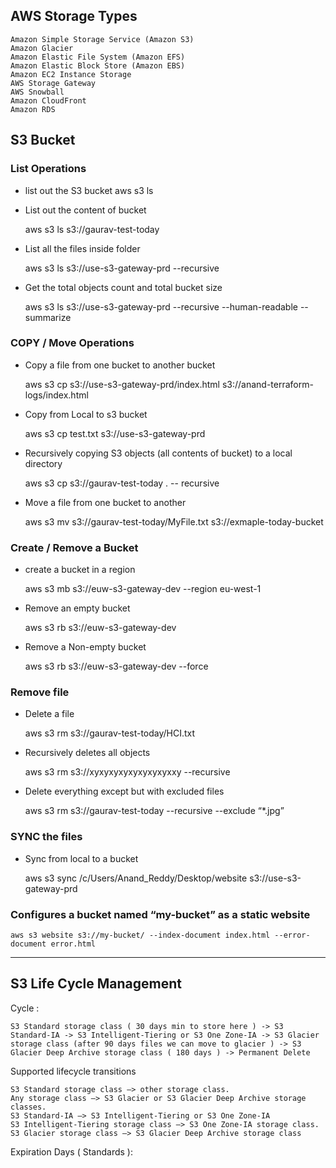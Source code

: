 ## AWS Storage Types

    Amazon Simple Storage Service (Amazon S3)
    Amazon Glacier
    Amazon Elastic File System (Amazon EFS)
    Amazon Elastic Block Store (Amazon EBS)
    Amazon EC2 Instance Storage
    AWS Storage Gateway
    AWS Snowball
    Amazon CloudFront
    Amazon RDS




## S3 Bucket

### List Operations

- list out the S3 bucket
    aws s3 ls 
   
- List out the content of bucket 

    aws s3 ls s3://gaurav-test-today
    
- List all the files inside folder

    aws s3 ls s3://use-s3-gateway-prd --recursive
    
- Get the total objects count and total bucket size

     aws s3 ls s3://use-s3-gateway-prd --recursive --human-readable --summarize
     
     
### COPY / Move Operations

 - Copy a file from one bucket to another bucket

    aws s3 cp s3://use-s3-gateway-prd/index.html s3://anand-terraform-logs/index.html
    
 - Copy from Local to s3 bucket

    aws s3 cp test.txt s3://use-s3-gateway-prd
    
 - Recursively copying S3 objects (all contents of bucket) to a local directory
 
    aws s3 cp s3://gaurav-test-today . -- recursive

 - Move a file from one bucket to another

    aws s3 mv s3://gaurav-test-today/MyFile.txt s3://exmaple-today-bucket
    
    
### Create / Remove a Bucket

 - create a bucket in a region
    
    aws s3 mb s3://euw-s3-gateway-dev --region eu-west-1
    
 - Remove an empty bucket

    aws s3 rb s3://euw-s3-gateway-dev
    
 -  Remove a Non-empty bucket
 
    aws s3 rb s3://euw-s3-gateway-dev --force
    
### Remove file

 - Delete a file
    
    aws s3 rm s3://gaurav-test-today/HCI.txt
    
 - Recursively deletes all objects

    aws s3 rm s3://xyxyxyxyxyxyxyxyxxy --recursive
    
 - Delete everything except but with excluded files

    aws s3 rm s3://gaurav-test-today --recursive --exclude “*.jpg”

    
### SYNC the files

 - Sync from local to a bucket

     aws s3 sync /c/Users/Anand_Reddy/Desktop/website s3://use-s3-gateway-prd
     

### Configures a bucket named “my-bucket” as a static website

    aws s3 website s3://my-bucket/ --index-document index.html --error-document error.html
    
    
    
----------------------------------------------------------------------------------------------------------------------------------

## S3 Life Cycle Management

Cycle :

    S3 Standard storage class ( 30 days min to store here ) -> S3 Standard-IA -> S3 Intelligent-Tiering or S3 One Zone-IA -> S3 Glacier storage class (after 90 days files we can move to glacier ) -> S3 Glacier Deep Archive storage class ( 180 days ) -> Permanent Delete

Supported lifecycle transitions

    S3 Standard storage class –> other storage class.
    Any storage class –> S3 Glacier or S3 Glacier Deep Archive storage classes.
    S3 Standard-IA –> S3 Intelligent-Tiering or S3 One Zone-IA
    S3 Intelligent-Tiering storage class –> S3 One Zone-IA storage class.
    S3 Glacier storage class –> S3 Glacier Deep Archive storage class
    
Expiration Days ( Standards ): 

    

